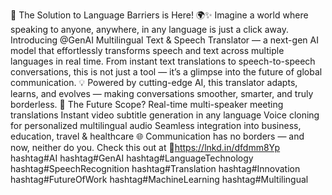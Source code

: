 🚀 The Solution to Language Barriers is Here! 🌍✨
Imagine a world where speaking to anyone, anywhere, in any language is just a click away.
 Introducing @GenAI Multilingual Text & Speech Translator — a next-gen AI model that effortlessly transforms speech and text across multiple languages in real time.
From instant text translations to speech-to-speech conversations, this is not just a tool — it’s a glimpse into the future of global communication.
 💡 Powered by cutting-edge AI, this translator adapts, learns, and evolves — making conversations smoother, smarter, and truly borderless.
🔮 The Future Scope?
Real-time multi-speaker meeting translations
Instant video subtitle generation in any language
Voice cloning for personalized multilingual audio
Seamless integration into business, education, travel & healthcare
🌐 Communication has no borders — and now, neither do you.
Check this out at 🔗https://lnkd.in/dfdmm8Yp
 hashtag#AI hashtag#GenAI hashtag#LanguageTechnology hashtag#SpeechRecognition hashtag#Translation hashtag#Innovation hashtag#FutureOfWork hashtag#MachineLearning hashtag#Multilingual
